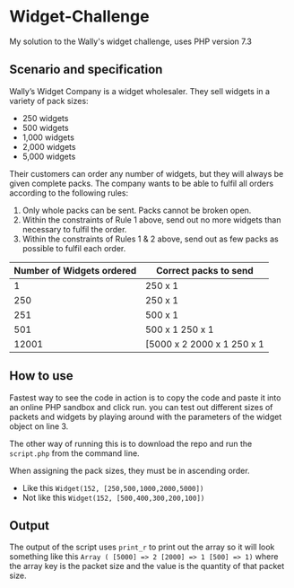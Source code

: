 # Widget-Challenge
My solution to the Wally's widget challenge, uses PHP version 7.3

## Scenario and specification 
Wally’s Widget Company is a widget wholesaler. They sell widgets in a variety of pack sizes:
- 250 widgets
- 500 widgets
- 1,000 widgets
- 2,000 widgets
- 5,000 widgets

Their customers can order any number of widgets, but they will always be given complete packs.
The company wants to be able to fulfil all orders according to the following rules:
1. Only whole packs can be sent. Packs cannot be broken open.
2. Within the constraints of Rule 1 above, send out no more widgets than necessary to fulfil
the order.
3. Within the constraints of Rules 1 & 2 above, send out as few packs as possible to fulfil each
order.

| Number of Widgets ordered | Correct packs to send | 
| -------- | -------- | 
| 1     | 250 x 1     | 
|250 |250 x 1|
|251 | 500 x 1|
|501 | 500 x 1 250 x 1|
|12001|[5000 x 2 2000 x 1 250 x 1|

## How to use
Fastest way to see the code in action is to copy the code and paste it into an online PHP sandbox and click run.
you can test out different sizes of packets and widgets by playing around with the parameters of the widget object on line 3.

The other way of running this is to download the repo and run the `script.php` from the command line.

When assigning the pack sizes, they must be in ascending order.

- Like this `Widget(152, [250,500,1000,2000,5000])`
- Not like this `Widget(152, [500,400,300,200,100])`

## Output 
The output of the script uses `print_r` to print out the array so it will look something like this `Array ( [5000] => 2 [2000] => 1 [500] => 1)` where the array key is the packet size and the value is the quantity of that packet size.

